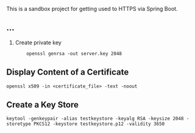This is a sandbox project for getting used to HTTPS via Spring Boot.

## ...

1. Create private key
    ```
        openssl genrsa -out server.key 2048
    ```

## Display Content of a Certificate

```
openssl x509 -in <certificate_file> -text -noout
```

## Create a Key Store

```
keytool -genkeypair -alias testkeystore -keyalg RSA -keysize 2048 -storetype PKCS12 -keystore testkeystore.p12 -validity 3650
```